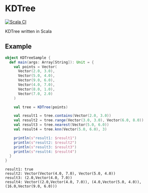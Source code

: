 # KDTree

[![Scala CI](https://github.com/xorz57/KDTree/actions/workflows/scala.yml/badge.svg)](https://github.com/xorz57/KDTree/actions/workflows/scala.yml)

KDTree written in Scala

## Example

```scala
object KDTreeSample {
  def main(args: Array[String]): Unit = {
    val points = Vector(
      Vector(2.0, 3.0),
      Vector(5.0, 4.0),
      Vector(9.0, 6.0),
      Vector(4.0, 7.0),
      Vector(8.0, 1.0),
      Vector(7.0, 2.0)
    )

    val tree = KDTree(points)

    val result1 = tree.contains(Vector(2.0, 3.0))
    val result2 = tree.range(Vector(3.0, 3.0), Vector(6.0, 8.0))
    val result3 = tree.nearest(Vector(5.0, 6.0))
    val result4 = tree.knn(Vector(5.0, 6.0), 3)

    println(s"result1: $result1")
    println(s"result2: $result2")
    println(s"result3: $result3")
    println(s"result4: $result4")
  }
}
```

```console
result1: true
result2: Vector(Vector(4.0, 7.0), Vector(5.0, 4.0))
result3: (2.0,Vector(4.0, 7.0))
result4: Vector((2.0,Vector(4.0, 7.0)), (4.0,Vector(5.0, 4.0)), (16.0,Vector(9.0, 6.0)))
```
